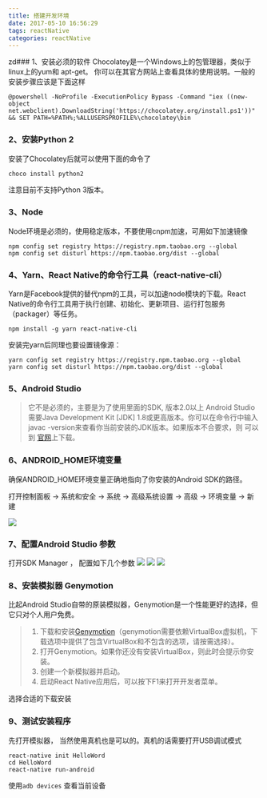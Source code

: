 ```yaml
---
title: 搭建开发环境
date: 2017-05-10 16:56:29
tags: reactNative
categories: reactNative
---
```

zd### 1、安装必须的软件
Chocolatey是一个Windows上的包管理器，类似于linux上的yum和 apt-get。 你可以在其官方网站上查看具体的使用说明。一般的安装步骤应该是下面这样
```
@powershell -NoProfile -ExecutionPolicy Bypass -Command "iex ((new-object net.webclient).DownloadString('https://chocolatey.org/install.ps1'))" && SET PATH=%PATH%;%ALLUSERSPROFILE%\chocolatey\bin
```

### 2、安装Python 2
安装了Chocolatey后就可以使用下面的命令了
```
choco install python2
```
注意目前不支持Python 3版本。

### 3、Node
Node环境是必须的，使用稳定版本，不要使用cnpm加速，可用如下加速镜像
```
npm config set registry https://registry.npm.taobao.org --global
npm config set disturl https://npm.taobao.org/dist --global
```

### 4、Yarn、React Native的命令行工具（react-native-cli）
Yarn是Facebook提供的替代npm的工具，可以加速node模块的下载。React Native的命令行工具用于执行创建、初始化、更新项目、运行打包服务（packager）等任务。
```
npm install -g yarn react-native-cli
```
安装完yarn后同理也要设置镜像源：
```
yarn config set registry https://registry.npm.taobao.org --global
yarn config set disturl https://npm.taobao.org/dist --global
```

### 5、Android Studio
> 它不是必须的，主要是为了使用里面的SDK, 版本2.0以上
Android Studio需要Java Development Kit [JDK]
1.8或更高版本。你可以在命令行中输入 javac
-version来查看你当前安装的JDK版本。如果版本不合要求，则
可以到 [官网](http://www.oracle.com/technetwork/java/javase/downloads/jdk8-downloads-2133151.html)上下载。


### 6、ANDROID_HOME环境变量
确保ANDROID_HOME环境变量正确地指向了你安装的Android SDK的路径。

打开控制面板 -> 系统和安全 -> 系统 -> 高级系统设置 -> 高级 -> 环境变量 -> 新建

![](https://nj01ct01.baidupcs.com/file/637e2a92aad5846d4f6b4eb70040b5e6?bkt=p3-1400637e2a92aad5846d4f6b4eb70040b5e61611869c0000000177d2&fid=1979867769-250528-141015104959765&time=1494407649&sign=FDTAXGERLBHS-DCb740ccc5511e5e8fedcff06b081203-YHl6kW10uqahhR%2BGh36VeoSrFew%3D&to=63&size=96210&sta_dx=96210&sta_cs=0&sta_ft=png&sta_ct=1&sta_mt=1&fm2=MH,Yangquan,Netizen-anywhere,,chongqing,ct&newver=1&newfm=1&secfm=1&flow_ver=3&pkey=1400637e2a92aad5846d4f6b4eb70040b5e61611869c0000000177d2&sl=68747342&expires=8h&rt=pr&r=646792758&mlogid=3008530563370993115&vuk=1979867769&vbdid=2154786405&fin=01.png&fn=01.png&rtype=1&iv=0&dp-logid=3008530563370993115&dp-callid=0.1.1&hps=1&csl=198&csign=eG3iVTR0aVF4iUXm05ly5yGZreU%3D&by=themis)


### 7、配置Android Studio 参数

打开SDK Manager ， 配置如下几个参数
![](https://nj01ct01.baidupcs.com/file/1d955686195398d771c745de2eb50280?bkt=p3-14001d955686195398d771c745de2eb50280509797e5000000020905&fid=1979867769-250528-1000173850200426&time=1494407716&sign=FDTAXGERLBHS-DCb740ccc5511e5e8fedcff06b081203-OOO6cgO92fs%2BOBNdOkF2a2EKs8k%3D&to=63&size=133381&sta_dx=133381&sta_cs=0&sta_ft=png&sta_ct=1&sta_mt=1&fm2=MH,Yangquan,Netizen-anywhere,,chongqing,ct&newver=1&newfm=1&secfm=1&flow_ver=3&pkey=14001d955686195398d771c745de2eb50280509797e5000000020905&sl=83034191&expires=8h&rt=pr&r=352051014&mlogid=3008548389652492840&vuk=1979867769&vbdid=2154786405&fin=02.png&fn=02.png&rtype=1&iv=0&dp-logid=3008548389652492840&dp-callid=0.1.1&hps=1&csl=300&csign=iKaTqNuw3o2bUlmt%2BFCaEPfYq4A%3D&by=themis)
![](https://nj01ct01.baidupcs.com/file/30e4d27a09e1ab7db1539d73d9e139fa?bkt=p3-140030e4d27a09e1ab7db1539d73d9e139fabd71b37d000000012557&fid=1979867769-250528-294736820030105&time=1494407699&sign=FDTAXGERLBHS-DCb740ccc5511e5e8fedcff06b081203-l4JCNpWMsYoqKZi63lOxZVvuh1A%3D&to=63&size=75095&sta_dx=75095&sta_cs=0&sta_ft=png&sta_ct=1&sta_mt=1&fm2=MH,Yangquan,Netizen-anywhere,,chongqing,ct&newver=1&newfm=1&secfm=1&flow_ver=3&pkey=140030e4d27a09e1ab7db1539d73d9e139fabd71b37d000000012557&sl=68747342&expires=8h&rt=pr&r=237522945&mlogid=3008544038235193483&vuk=1979867769&vbdid=2154786405&fin=03.png&fn=03.png&rtype=1&iv=0&dp-logid=3008544038235193483&dp-callid=0.1.1&hps=1&csl=198&csign=eG3iVTR0aVF4iUXm05ly5yGZreU%3D&by=themis)
![](https://nj01ct01.baidupcs.com/file/f0a282194618d00aa7706466996e18e9?bkt=p3-1400f0a282194618d00aa7706466996e18e9c54e852900000001857d&fid=1979867769-250528-443093520888608&time=1494407733&sign=FDTAXGERLBHS-DCb740ccc5511e5e8fedcff06b081203-rDvYU6KQIbliRCORN47fqgTDhI8%3D&to=63&size=99709&sta_dx=99709&sta_cs=0&sta_ft=png&sta_ct=1&sta_mt=1&fm2=MH,Yangquan,Netizen-anywhere,,chongqing,ct&newver=1&newfm=1&secfm=1&flow_ver=3&pkey=1400f0a282194618d00aa7706466996e18e9c54e852900000001857d&sl=83034191&expires=8h&rt=pr&r=256416776&mlogid=3008553000848704118&vuk=1979867769&vbdid=2154786405&fin=04.png&fn=04.png&rtype=1&iv=0&dp-logid=3008553000848704118&dp-callid=0.1.1&hps=1&csl=300&csign=iKaTqNuw3o2bUlmt%2BFCaEPfYq4A%3D&by=themis)

### 8、安装模拟器 Genymotion
比起Android Studio自带的原装模拟器，Genymotion是一个性能更好的选择，但它只对个人用户免费。
> 1. 下载和安装[Genymotion](https://www.genymotion.com/download)（genymotion需要依赖VirtualBox虚拟机，下载选项中提供了包含VirtualBox和不包含的选项，请按需选择）。
> 2. 打开Genymotion。如果你还没有安装VirtualBox，则此时会提示你安装。
> 3. 创建一个新模拟器并启动。
> 4. 启动React Native应用后，可以按下F1来打开开发者菜单。

选择合适的下载安装


### 9、测试安装程序
先打开模拟器， 当然使用真机也是可以的。真机的话需要打开USB调试模式
```
react-native init HelloWord
cd HelloWord
react-native run-android
```
使用` adb devices ` 查看当前设备